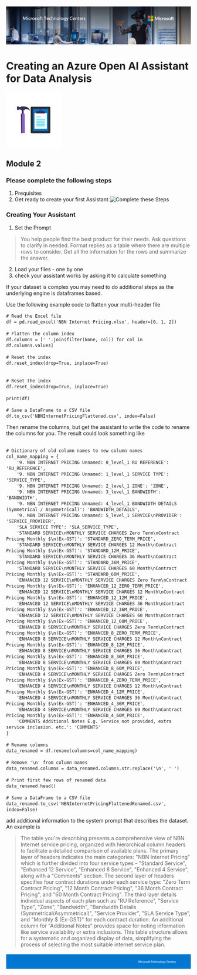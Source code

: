![MTC Header](./media/header.jpeg)

# Creating an Azure Open AI Assistant for Data Analysis

![Hands On Logo](./media/workshop.png)

## Module 2 

### Please complete the following steps

1. Prequisites
2. Get ready to create your first Assistant
![Complete these Steps](https://learn.microsoft.com/en-us/azure/ai-services/openai/assistants-quickstart?tabs=command-line&pivots=programming-language-studio#prerequisites)

### Creating Your Assistant


1. Set the Prompt

> You help people find the best product for their needs. Ask questions to clarify in needed. Format replies as a table where there are multiple rows to consider. Get all the information for the rows and summarize the answer.

2. Load your files - one by one
3. check your assistant works by asking it to calculate something



If your dataset is complex you may need to do additional steps as the underlying engine is dataframes based. 

Use the following example code to flatten your multi-header file

```
# Read the Excel file  
df = pd.read_excel('NBN Internet Pricing.xlsx', header=[0, 1, 2])  

# Flatten the column index  
df.columns = [' '.join(filter(None, col)) for col in df.columns.values]  
  
# Reset the index  
df.reset_index(drop=True, inplace=True)  
  
  
# Reset the index  
df.reset_index(drop=True, inplace=True)  
  
print(df)

# Save a DataFrame to a CSV file  
df.to_csv('NBNInternetPricingFlattened.csv', index=False)  

```

Then rename the columns, but get the assistant to write the code to rename the columns for you. The result could look something like

```

# Dictionary of old column names to new column names
col_name_mapping = {
    '9. NBN INTERNET PRICING Unnamed: 0_level_1 RU REFERENCE': 'RU_REFERENCE',
    '9. NBN INTERNET PRICING Unnamed: 1_level_1 SERVICE TYPE': 'SERVICE_TYPE',
    '9. NBN INTERNET PRICING Unnamed: 2_level_1 ZONE': 'ZONE',
    '9. NBN INTERNET PRICING Unnamed: 3_level_1 BANDWIDTH': 'BANDWIDTH',
    '9. NBN INTERNET PRICING Unnamed: 4_level_1 BANDWIDTH DETAILS (Symmetrical / Asymmetrical)': 'BANDWIDTH_DETAILS',
    '9. NBN INTERNET PRICING Unnamed: 5_level_1 SERVICE\nPROVIDER': 'SERVICE_PROVIDER',
    'SLA SERVICE TYPE': 'SLA_SERVICE_TYPE',
    'STANDARD SERVICE\nMONTHLY SERVICE CHARGES Zero Term\nContract Pricing Monthly $\n(Ex-GST)': 'STANDARD_ZERO_TERM_PRICE',
    'STANDARD SERVICE\nMONTHLY SERVICE CHARGES 12 Month\nContract Pricing Monthly $\n(Ex-GST)': 'STANDARD_12M_PRICE',
    'STANDARD SERVICE\nMONTHLY SERVICE CHARGES 36 Month\nContract Pricing Monthly $\n(Ex-GST)': 'STANDARD_36M_PRICE',
    'STANDARD SERVICE\nMONTHLY SERVICE CHARGES 60 Month\nContract Pricing Monthly $\n(Ex-GST)': 'STANDARD_60M_PRICE',
    'ENHANCED 12 SERVICE\nMONTHLY SERVICE CHARGES Zero Term\nContract Pricing Monthly $\n(Ex-GST)': 'ENHANCED_12_ZERO_TERM_PRICE',
    'ENHANCED 12 SERVICE\nMONTHLY SERVICE CHARGES 12 Month\nContract Pricing Monthly $\n(Ex-GST)': 'ENHANCED_12_12M_PRICE',
    'ENHANCED 12 SERVICE\nMONTHLY SERVICE CHARGES 36 Month\nContract Pricing Monthly $\n(Ex-GST)': 'ENHANCED_12_36M_PRICE',
    'ENHANCED 12 SERVICE\nMONTHLY SERVICE CHARGES 60 Month\nContract Pricing Monthly $\n(Ex-GST)': 'ENHANCED_12_60M_PRICE',
    'ENHANCED 8 SERVICE\nMONTHLY SERVICE CHARGES Zero Term\nContract Pricing Monthly $\n(Ex-GST)': 'ENHANCED_8_ZERO_TERM_PRICE',
    'ENHANCED 8 SERVICE\nMONTHLY SERVICE CHARGES 12 Month\nContract Pricing Monthly $\n(Ex-GST)': 'ENHANCED_8_12M_PRICE',
    'ENHANCED 8 SERVICE\nMONTHLY SERVICE CHARGES 36 Month\nContract Pricing Monthly $\n(Ex-GST)': 'ENHANCED_8_36M_PRICE',
    'ENHANCED 8 SERVICE\nMONTHLY SERVICE CHARGES 60 Month\nContract Pricing Monthly $\n(Ex-GST)': 'ENHANCED_8_60M_PRICE',
    'ENHANCED 4 SERVICE\nMONTHLY SERVICE CHARGES Zero Term\nContract Pricing Monthly $\n(Ex-GST)': 'ENHANCED_4_ZERO_TERM_PRICE',
    'ENHANCED 4 SERVICE\nMONTHLY SERVICE CHARGES 12 Month\nContract Pricing Monthly $\n(Ex-GST)': 'ENHANCED_4_12M_PRICE',
    'ENHANCED 4 SERVICE\nMONTHLY SERVICE CHARGES 36 Month\nContract Pricing Monthly $\n(Ex-GST)': 'ENHANCED_4_36M_PRICE',
    'ENHANCED 4 SERVICE\nMONTHLY SERVICE CHARGES 60 Month\nContract Pricing Monthly $\n(Ex-GST)': 'ENHANCED_4_60M_PRICE',
    'COMMENTS Additional Notes E.g. Service not provided, extra service inclusion. etc.': 'COMMENTS'
}

# Rename columns
data_renamed = df.rename(columns=col_name_mapping)

# Remove '\n' from column names
data_renamed.columns = data_renamed.columns.str.replace('\n', ' ')

# Print first few rows of renamed data
data_renamed.head()

# Save a DataFrame to a CSV file
data_renamed.to_csv('NBNInternetPricingFlattenedRenamed.csv', index=False)

```




add additional information to the system prompt that describes the dataset. An example is 

>The table you're describing presents a comprehensive view of NBN Internet service pricing, organized with hierarchical column headers to facilitate a detailed comparison of available plans. The primary layer of headers indicates the main categories: "NBN Internet Pricing" which is further divided into four service types - "Standard Service", "Enhanced 12 Service", "Enhanced 8 Service", "Enhanced 4 Service", along with a "Comments" section. The second layer of headers specifies four contract durations under each service type: "Zero Term Contract Pricing", "12 Month Contract Pricing", "36 Month Contract Pricing", and "60 Month Contract Pricing". The third layer details individual aspects of each plan such as "RU Reference", "Service Type", "Zone", "Bandwidth", "Bandwidth Details (Symmetrical/Asymmetrical)", "Service Provider", "SLA Service Type", and "Monthly $ (Ex-GST)" for each contract duration. An additional column for "Additional Notes" provides space for noting information like service availability or extra inclusions. This table structure allows for a systematic and organized display of data, simplifying the process of selecting the most suitable internet service plan.




![Footer](./media/footer.png)